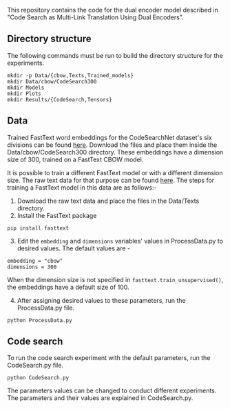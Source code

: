 This repository contains the code for the dual encoder model described in "Code Search as Multi-Link Translation Using Dual Encoders".

## Directory structure
The following commands must be run to build the directory structure for the experiments.
```
mkdir -p Data/{cbow,Texts,Trained_models}
mkdir Data/cbow/CodeSearch300
mkdir Models
mkdir Plots
mkdir Results/{CodeSearch,Tensors}
```

## Data
Trained FastText word embeddings for the CodeSearchNet dataset's six divisions can be found [here](https://drive.google.com/file/d/1z--18A12T6JEBO5q8-q_MwB0lCGN-gaN/view?usp=sharing). Download the files and place them inside the Data/cbow/CodeSearch300 directory. These embeddings have a dimension size of 300, trained on a FastText CBOW model.

It is possible to train a different FastText model or with a different dimension size. The raw text data for that purpose can be found [here](https://drive.google.com/file/d/11HBX-D7Y7E8Hjhx6OZoZ8v4LuokLJDYV/view?usp=sharing). The steps for training a FastText model in this data are as follows:-

1. Download the raw text data and place the files in the Data/Texts directory.
2. Install the FastText package
```
pip install fasttext
```
3. Edit the ``embedding`` and ``dimensions`` variables' values in ProcessData.py to desired values. The default values are -
```
embedding = "cbow"
dimensions = 300
```
When the dimension size is not specified in ``fasttext.train_unsupervised()``, the embeddings have a default size of 100.

4. After assigning desired values to these parameters, run the ProcessData.py file.
```
python ProcessData.py
```

## Code search
To run the code search experiment with the default parameters, run the CodeSearch.py file.
```
python CodeSearch.py
```

The parameters values can be changed to conduct different experiments. The parameters and their values are explained in CodeSearch.py.
